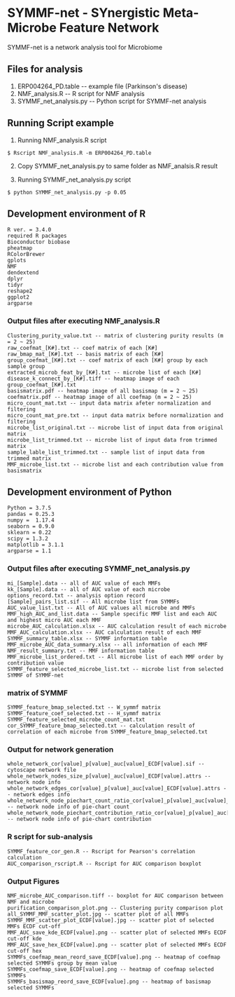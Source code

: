 # SYMMF-net - SYnergistic Meta-Microbe Feature Network
SYMMF-net is a network analysis tool for Microbiome 


## Files for analysis

1. ERP004264_PD.table -- example file (Parkinson's disease)
2. NMF_analysis.R -- R script for NMF analysis
3. SYMMF_net_analysis.py -- Python script for SYMMF-net analysis

## Running Script example

1. Running NMF_analysis.R script

  ```
  $ Rscript NMF_analysis.R -m ERP004264_PD.table
  ```
  
2. Copy SYMMF_net_analysis.py to same folder as NMF_analsis.R result

3. Running SYMMF_net_analysis.py script
  
  ```
  $ python SYMMF_net_analysis.py -p 0.05
  ```

## Development environment of R
  ```
  R ver. = 3.4.0
  required R packages
  Bioconductor biobase
  pheatmap
  RColorBrewer
  gplots
  NMF
  dendextend
  dplyr
  tidyr
  reshape2
  ggplot2
  argparse
  ```
### Output files after executing NMF_analysis.R
  
  ```
  Clustering_purity_value.txt -- matrix of clustering purity results (m = 2 ~ 25)
  raw_coefmat_[K#].txt -- coef matrix of each [K#]
  raw_bmap_mat_[K#].txt -- basis matrix of each [K#]
  group_coefmat_[K#].txt -- coef matrix of each [K#] group by each sample group
  extracted_microb_feat_by_[K#].txt -- microbe list of each [K#]
  disease_k_connect_by_[K#].tiff -- heatmap image of each group_coefmat_[K#].txt
  basismatrix.pdf -- heatmap image of all basismap (m = 2 ~ 25)
  coefmatrix.pdf -- heatmap image of all coefmap (m = 2 ~ 25)
  micro_count_mat.txt -- input data matrix afeter normalization and filtering
  micro_count_mat_pre.txt -- input data matrix before normalization and filtering
  microbe_list_original.txt -- microbe list of input data from original matrix
  microbe_list_trimmed.txt -- microbe list of input data from trimmed matrix
  sample_lable_list_trimmed.txt -- sample list of input data from trimmed matrix
  MMF_microbe_list.txt -- microbe list and each contribution value from basismatrix
  ```
  
## Development environment of Python
  ```
  Python = 3.7.5
  pandas = 0.25.3
  numpy =  1.17.4
  seaborn = 0.9.0
  sklearn = 0.22
  scipy = 1.3.2
  matplotlib = 3.1.1
  argparse = 1.1
  ```
  
### Output files after executing SYMMF_net_analysis.py
  
  ```
  mi_[Sample].data -- all of AUC value of each MMFs
  kk_[Sample].data -- all of AUC value of each microbe
  options_record.txt -- analysis option record
  [Sample]_pairs_list.sif -- All microbe list from SYMMFs
  AUC_value_list.txt -- All of AUC values all microbe and MMFs
  MMF_high_AUC_and_list.data -- Sample specific MMF list and each AUC and highest micro AUC each MMF
  microbe_AUC_calculation.xlsx -- AUC calculation result of each microbe
  MMF_AUC_calculation.xlsx -- AUC calculation result of each MMF
  SYMMF_summary_table.xlsx -- SYMMF information table
  MMF_microbe_AUC_data_summary.xlsx -- all information of each MMF
  NMF_result_summary.txt -- MMF information table
  MMF_microbe_list_ordered.txt -- All microbe list of each MMF order by contribution value
  SYMMF_feature_selected_microbe_list.txt -- microbe list from selected SYMMF of SYMMF-net
  ```
  
### matrix of SYMMF
 
 ```
 SYMMF_feature_bmap_selected.txt -- W_symmf matrix
 SYMMF_feature_coef_selected.txt -- H_symmf matrix
 SYMMF_feature_selected_microbe_count_mat.txt
 cor_SYMMF_feature_bmap_selected.txt -- calculation result of correlation of each microbe from SYMMF_feature_bmap_selected.txt
 ```
 
### Output for network generation
 
 ```
 whole_network_cor[value]_p[value]_auc[value]_ECDF[value].sif -- cytoscape network file
 whole_network_nodes_size_p[value]_auc[value]_ECDF[value].attrs -- network node info
 whole_network_edges_cor[value]_p[value]_auc[value]_ECDF[value].attrs -- network edges info
 whole_network_node_piechart_count_ratio_cor[value]_p[value]_auc[value]_ECDF[value].table -- network node info of pie-chart count
 whole_network_node_piechart_contribution_ratio_cor[value]_p[value]_auc[value]_ECDF[value].table -- network node info of pie-chart contribution
 ```

### R script for sub-analysis

  ```
  SYMMF_feature_cor_gen.R -- Rscript for Pearson's correlation calculation
  AUC_comparison_rscript.R -- Rscript for AUC comparison boxplot
  ```
  
### Output Figures

  ```
  NMF_microbe_AUC_comparison.tiff -- boxplot for AUC comparison between NMF and microbe
  purification_comparison_plot.png -- Clustering purity comparison plot
  all_SYMMF_MMF_scatter_plot.jpg -- scatter plot of all MMFs
  SYMMF_MMF_scatter_plot_ECDF[value].jpg -- scatter plot of selected MMFs ECDF cut-off
  MMF_AUC_save_kde_ECDF[value].png -- scatter plot of selected MMFs ECDF cut-off kde
  MMF_AUC_save_hex_ECDF[value].png -- scatter plot of selected MMFs ECDF cut-off hex
  SYMMFs_coefmap_mean_reord_save_ECDF[value].png -- heatmap of coefmap selected SYMMFs group by mean value
  SYMMFs_coefmap_save_ECDF[value].png -- heatmap of coefmap selected SYMMFs
  SYMMFs_basismap_reord_save_ECDF[value].png -- heatmap of basismap selected SYMMFs
  ```
